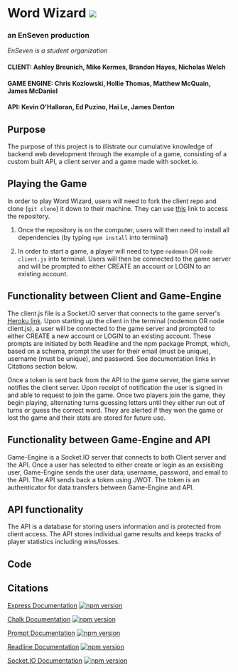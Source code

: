



# Word Wizard **![](https://lh6.googleusercontent.com/GgT9N45K9nwbHLxGFM2Zs5zd6ui34N5TnD7-gZak-WfQWNrKM0iebbTErikHvMiTXm1bLpR8Bv_Q5uLbiEe-WcAuxhaxuQtyRLQJduhyhUEVLvOuoIodXlXpLQkv-LSnFRu_o2P0fVM)**
  ### an **EnSeven** production

*EnSeven is a student organization*

  

#### CLIENT: Ashley Breunich, Mike Kermes, Brandon Hayes, Nicholas Welch

#### GAME ENGINE: Chris Kozlowski, Hollie Thomas, Matthew McQuain, James McDaniel

#### API: Kevin O'Halloran, Ed Puzino, Hai Le, James Denton

  

## Purpose

  

The purpose of this project is to illistrate our cumulative knowledge of backend web development through the example of a game, consisting of a custom built API, a client server and a game made with socket.io.

  

## Playing the Game

  

In order to play Word Wizard, users will need to fork the client repo and clone (`git clone`) it down to their machine. They can use [this](https://github.com/EnSeven/client) link to access the repository.


  

1. Once the repository is on the computer, users will then need to install all dependencies (by typing `npm install` into terminal)

  

2. In order to start a game, a player will need to type `nodemon` OR `node client.js` into terminal. Users will then be connected to the game server and will be prompted to either CREATE an account or LOGIN to an existing account.

  

## Functionality between Client and Game-Engine

The client.js file is a Socket.IO server that connects to the game server's [Heroku link](https://enseven-game-engine.herokuapp.com). Upon starting up the client in the terminal (nodemon OR node client.js), a user will be connected to the game server and prompted to either CREATE a new account or LOGIN to an existing account. These prompts are initiated by both Readline and the npm package Prompt, which, based on a schema, prompt the user for their email (must be unique), username (must be unique), and password. See documentation links in Citations section below.
  
Once a token is sent back from the API to the game server, the game server notifies the client server. Upon receipt of notification the user is signed in and able to request to join the game. Once two players join the game, they begin playing, alternating turns guessing letters until they either run out of turns or guess the correct word. They are alerted if they won the game or lost the game and their stats are stored for future use.

  

## Functionality between Game-Engine and API
Game-Engine is a Socket.IO server that connects to both Client server and the API. Once a user has selected to either create or login as an exsisiting user, Game-Engine sends the user data; username, password, and email to the API. The API sends back a token using JWOT. The token is an authenticator for data transfers between Game-Engine and API.

  

## API functionality
The API is a database for storing users information and is protected from client access. The API stores individual game results and keeps tracks of player statistics including wins/losses.

  
  
  ## Code
  
  

## Citations

[Express Documentation](https://www.npmjs.com/package/express)
[![npm version](https://badge.fury.io/js/express.svg)](https://badge.fury.io/js/express) 
 
[Chalk Documentation](https://www.npmjs.com/package/chalk)
[![npm version](https://badge.fury.io/js/chalk.svg)](https://badge.fury.io/js/chalk)  

[Prompt Documentation](https://www.npmjs.com/package/prompt)
  [![npm version](https://badge.fury.io/js/prompt.svg)](https://badge.fury.io/js/prompt)

[Readline Documentation](https://nodejs.org/api/readline.html)
[![npm version](https://badge.fury.io/js/readline.svg)](https://badge.fury.io/js/readline)
  
  [Socket.IO Documentation](https://socket.io/docs/)
  [![npm version](https://badge.fury.io/js/socket.io.svg)](https://badge.fury.io/js/socket.io)
